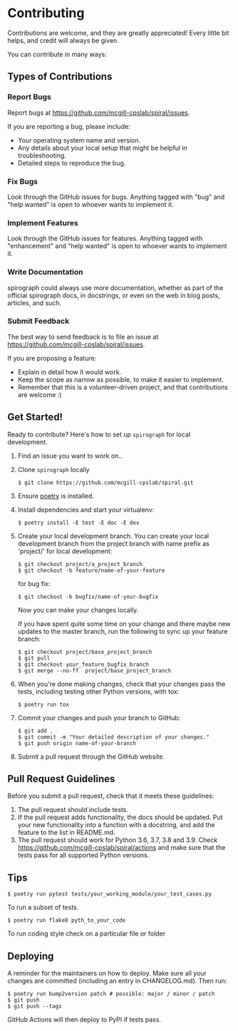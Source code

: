 # Contributing

Contributions are welcome, and they are greatly appreciated! Every little bit
helps, and credit will always be given.

You can contribute in many ways:

## Types of Contributions

### Report Bugs

Report bugs at https://github.com/mcgill-cpslab/spiral/issues.

If you are reporting a bug, please include:

* Your operating system name and version.
* Any details about your local setup that might be helpful in troubleshooting.
* Detailed steps to reproduce the bug.

### Fix Bugs

Look through the GitHub issues for bugs. Anything tagged with "bug" and "help
wanted" is open to whoever wants to implement it.

### Implement Features

Look through the GitHub issues for features. Anything tagged with "enhancement"
and "help wanted" is open to whoever wants to implement it.

### Write Documentation

spirograph could always use more documentation, whether as part of the
official spirograph docs, in docstrings, or even on the web in blog posts,
articles, and such.

### Submit Feedback

The best way to send feedback is to file an issue at https://github.com/mcgill-cpslab/spiral/issues.

If you are proposing a feature:

* Explain in detail how it would work.
* Keep the scope as narrow as possible, to make it easier to implement.
* Remember that this is a volunteer-driven project, and that contributions
  are welcome :)

## Get Started!

Ready to contribute? Here's how to set up `spirograph` for local development.

1. Find an issue you want to work on..
2. Clone `spirograph` locally

    ```
    $ git clone https://github.com/mcgill-cpslab/spiral.git
    ```

3. Ensure [poetry](https://python-poetry.org/docs/) is installed.
4. Install dependencies and start your virtualenv:

    ```
    $ poetry install -E test -E doc -E dev
    ```

5. Create your local development branch.
   You can create your local development branch from the project branch with name prefix as 'project/' for local development:

    ```
    $ git checkout project/a_project_branch
    $ git checkout -b feature/name-of-your-feature
    ```
    
    for bug fix:

    ```
    $ git checkout -b bugfix/name-of-your-bugfix
    ```

    Now you can make your changes locally.

    If you have spent quite some time on your change and there maybe new updates to the master branch, 
    run the following to sync up your feature branch:


    ```
    $ git checkout project/base_project_branch
    $ git pull
    $ git checkout your_feature_bugfix_branch
    $ git merge --no-ff  project/base_project_branch
    ```


6. When you're done making changes, check that your changes pass the
   tests, including testing other Python versions, with tox:

    ```
    $ poetry run tox
    ```

7. Commit your changes and push your branch to GitHub:

    ```
    $ git add .
    $ git commit -m "Your detailed description of your changes."
    $ git push origin name-of-your-branch
    ```

8. Submit a pull request through the GitHub website.

## Pull Request Guidelines

Before you submit a pull request, check that it meets these guidelines:

1. The pull request should include tests.
2. If the pull request adds functionality, the docs should be updated. Put
   your new functionality into a function with a docstring, and add the
   feature to the list in README.md.
3. The pull request should work for Python 3.6, 3.7, 3.8 and 3.9. Check
   https://github.com/mcgill-cpslab/spiral/actions
   and make sure that the tests pass for all supported Python versions.

## Tips

```
$ poetry run pytest tests/your_working_module/your_test_cases.py
```

To run a subset of tests.


```
$ poetry run flake8 pyth_to_your_code
```

To run coding style check on a particular file or folder

## Deploying

A reminder for the maintainers on how to deploy.
Make sure all your changes are committed (including an entry in CHANGELOG.md).
Then run:

```
$ poetry run bump2version patch # possible: major / minor / patch
$ git push
$ git push --tags
```

GitHub Actions will then deploy to PyPI if tests pass.
